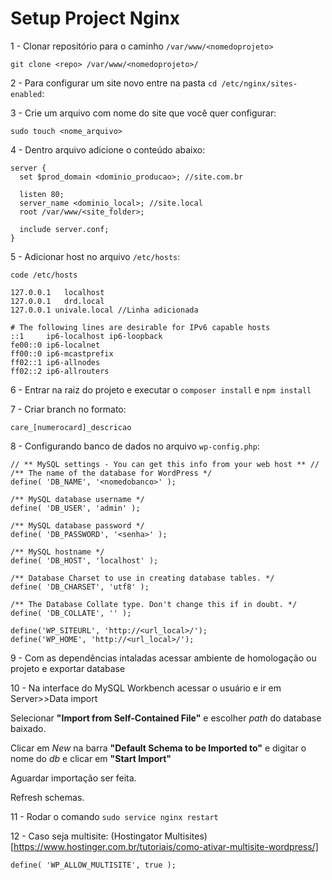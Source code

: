 # Setup Project Nginx

1 - Clonar repositório para o caminho `/var/www/<nomedoprojeto>`

`git clone <repo> /var/www/<nomedoprojeto>/`

2 - Para configurar um site novo entre na pasta `cd /etc/nginx/sites-enabled`:

3 - Crie um arquivo com nome do site que você quer configurar:

`sudo touch <nome_arquivo>`

4 - Dentro arquivo adicione o conteúdo abaixo:

```
server {
  set $prod_domain <dominio_producao>; //site.com.br

  listen 80;
  server_name <dominio_local>; //site.local
  root /var/www/<site_folder>;

  include server.conf;
}
```

5 - Adicionar host no arquivo `/etc/hosts`:

`code /etc/hosts`

```
127.0.0.1	localhost
127.0.0.1	drd.local
127.0.0.1 univale.local //Linha adicionada

# The following lines are desirable for IPv6 capable hosts
::1     ip6-localhost ip6-loopback
fe00::0 ip6-localnet
ff00::0 ip6-mcastprefix
ff02::1 ip6-allnodes
ff02::2 ip6-allrouters

```

6 - Entrar na raiz do projeto e executar o `composer install` e `npm install`

7 - Criar branch no formato: 

`care_[numerocard]_descricao`

8 - Configurando banco de dados no arquivo `wp-config.php`:

```
// ** MySQL settings - You can get this info from your web host ** //
/** The name of the database for WordPress */
define( 'DB_NAME', '<nomedobanco>' );

/** MySQL database username */
define( 'DB_USER', 'admin' );

/** MySQL database password */
define( 'DB_PASSWORD', '<senha>' );

/** MySQL hostname */
define( 'DB_HOST', 'localhost' );

/** Database Charset to use in creating database tables. */
define( 'DB_CHARSET', 'utf8' );

/** The Database Collate type. Don't change this if in doubt. */
define( 'DB_COLLATE', '' );
```

```
define('WP_SITEURL', 'http://<url_local>/');
define('WP_HOME', 'http://<url_local>/');
```

9 - Com as dependências intaladas acessar ambiente de homologação ou projeto e exportar database

10 - Na interface do MySQL Workbench acessar o usuário e ir em Server>>Data import

Selecionar **"Import from Self-Contained File"** e escolher _path_ do database baixado.

Clicar em _New_ na barra **"Default Schema to be Imported to"** e digitar o nome do _db_ e clicar em **"Start Import"**

Aguardar importação ser feita.

Refresh schemas.

11 - Rodar o comando `sudo service nginx restart`

12 - Caso seja multisite: (Hostingator Multisites)[https://www.hostinger.com.br/tutoriais/como-ativar-multisite-wordpress/]

`define( 'WP_ALLOW_MULTISITE', true );`

